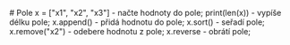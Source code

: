 #   P o l e 
x = ["x1", "x2", "x3"] - načte hodnoty do pole;
 print(len(x)) - vypíše délku pole;
x.append() - přidá hodnotu do pole;
x.sort() - seřadí pole;
x.remove("x2") - odebere hodnotu z pole;
x.reverse - obrátí pole;
